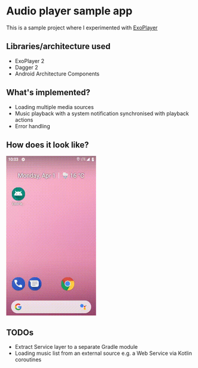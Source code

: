 # Audio player sample app

This is a sample project where I experimented with [ExoPlayer](https://github.com/google/ExoPlayer)

## Libraries/architecture used
- ExoPlayer 2
- Dagger 2
- Android Architecture Components

## What's implemented?
- Loading multiple media sources
- Music playback with a system notification synchronised with playback actions
- Error handling

## How does it look like?

<img src ="./art/audioplayer.gif" />

## TODOs
- Extract Service layer to a separate Gradle module
- Loading music list from an external source e.g. a Web Service via Kotlin coroutines
